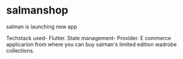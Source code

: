 # salmanshop

salman is launching new app

Techstack used- Flutter.
State management- Provider.
E commerce applicarion from where you can buy salman's limited edition wadrobe collections.
